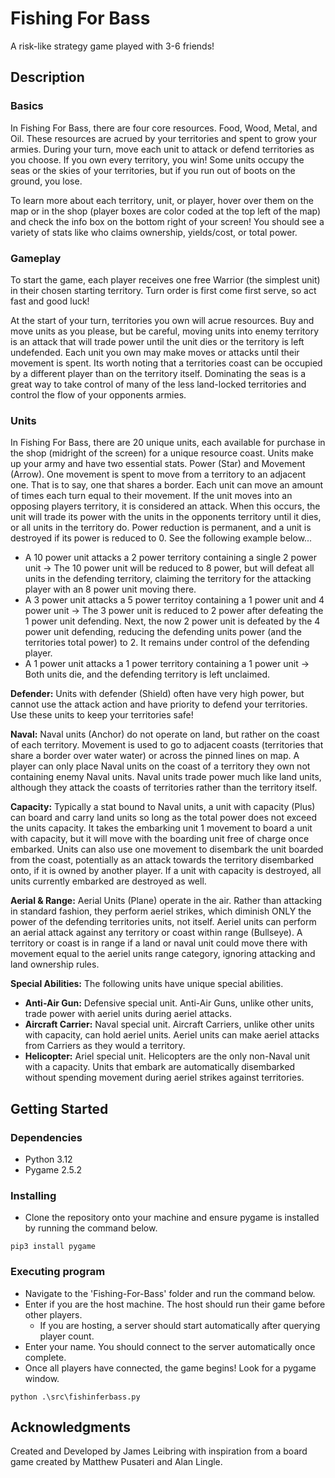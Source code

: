 # Fishing For Bass

A risk-like strategy game played with 3-6 friends!

## Description

### Basics

In Fishing For Bass, there are four core resources. Food, Wood, Metal, and Oil. These resources are acrued by your territories and spent to grow your armies. During your turn, move each unit to attack or defend territories as you choose. If you own every territory, you win! Some units occupy the seas or the skies of your territories, but if you run out of boots on the ground, you lose.

To learn more about each territory, unit, or player, hover over them on the map or in the shop (player boxes are color coded at the top left of the map) and check the info box on the bottom right of your screen! You should see a variety of stats like who claims ownership, yields/cost, or total power.

### Gameplay

To start the game, each player receives one free Warrior (the simplest unit) in their chosen starting territory. Turn order is first come first serve, so act fast and good luck!

At the start of your turn, territories you own will acrue resources. Buy and move units as you please, but be careful, moving units into enemy territory is an attack that will trade power until the unit dies or the territory is left undefended. Each unit you own may make moves or attacks until their movement is spent. Its worth noting that a territories coast can be occupied by
a different player than on the territory itself. Dominating the seas is a great way to take control of many of the less land-locked territories and control the flow of your opponents armies.

### Units

In Fishing For Bass, there are 20 unique units, each available for purchase in the shop (midright of the screen) for a unique resource coast. Units make up your army and have two essential stats. Power (Star) and Movement (Arrow). One movement is spent to move from a territory to an adjacent one. That is to say, one that shares a border. Each unit can move an amount of times each turn equal to their movement. If the unit moves into an opposing players territory, it is considered an attack. When this occurs, the unit will trade its power with the units in the opponents territory until it dies, or all units in the territory do. Power reduction is permanent, and a unit is destroyed if its power is reduced to 0. See the following example below...

- A 10 power unit attacks a 2 power territory containing a single 2 power unit -> The 10 power unit will be reduced to 8 power, but will defeat all units in the defending territory, claiming the territory for the attacking player with an 8 power unit moving there.
- A 3 power unit attacks a 5 power territoy containing a 1 power unit and 4 power unit -> The 3 power unit is reduced to 2 power after defeating the 1 power unit defending. Next, the now 2 power unit is defeated by the 4 power unit defending, reducing the defending units power (and the territories total power) to 2. It remains under control of the defending player.
- A 1 power unit attacks a 1 power territory containing a 1 power unit -> Both units die, and the defending territory is left unclaimed.

**Defender:** Units with defender (Shield) often have very high power, but cannot use the attack action and have priority to defend your territories. Use these units to keep your territories safe!

**Naval:** Naval units (Anchor) do not operate on land, but rather on the coast of each territory. Movement is used to go to adjacent coasts (territories that share a border over water water) or across the pinned lines on map. A player can only place Naval units on the coast of a territory they own not containing enemy Naval units. Naval units trade power much like land units, although they attack the coasts of territories rather than the territory itself.

**Capacity:** Typically a stat bound to Naval units, a unit with capacity (Plus) can board and carry land units so long as the total power does not exceed the units capacity. It takes the embarking unit 1 movement to board a unit with capacity, but it will move with the boarding unit free of charge once embarked. Units can also use one movement to disembark the unit boarded from the coast, potentially as an attack towards the territory disembarked onto, if it is owned by another player. If a unit with capacity is destroyed, all units currently embarked are destroyed as well.

**Aerial & Range:** Aerial Units (Plane) operate in the air. Rather than attacking in standard fashion, they perform aeriel strikes, which diminish ONLY the power of the defending territories units, not itself. Aeriel units can perform an aerial attack against any territory or coast within range (Bullseye). A territory or coast is in range if a land or naval unit could move there with movement equal to the aeriel units range category, ignoring attacking and land ownership rules.

**Special Abilities:** The following units have unique special abilities.
* **Anti-Air Gun:** Defensive special unit. Anti-Air Guns, unlike other units, trade power with aeriel units during aeriel attacks.
* **Aircraft Carrier:** Naval special unit. Aircraft Carriers, unlike other units with capacity, can hold aeriel units. Aeriel units can make aeriel attacks from Carriers as they would a territory.
* **Helicopter:** Ariel special unit. Helicopters are the only non-Naval unit with a capacity. Units that embark are automatically disembarked without spending movement during aeriel strikes against territories.

## Getting Started

### Dependencies

* Python 3.12
* Pygame 2.5.2

### Installing

* Clone the repository onto your machine and ensure pygame is installed by running the command below.
```
pip3 install pygame
```

### Executing program

* Navigate to the 'Fishing-For-Bass' folder and run the command below.
* Enter if you are the host machine. The host should run their game before other players.  
  * If you are hosting, a server should start automatically after querying player count.
* Enter your name. You should connect to the server automatically once complete.
* Once all players have connected, the game begins! Look for a pygame window.
```
python .\src\fishinferbass.py
```

## Acknowledgments

Created and Developed by James Leibring with inspiration from a board game created by Matthew Pusateri and Alan Lingle.
